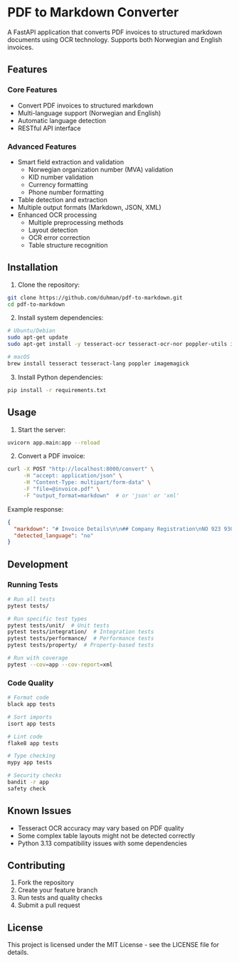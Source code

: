 # PDF to Markdown Converter

A FastAPI application that converts PDF invoices to structured markdown documents using OCR technology. Supports both Norwegian and English invoices.

## Features

### Core Features

- Convert PDF invoices to structured markdown
- Multi-language support (Norwegian and English)
- Automatic language detection
- RESTful API interface

### Advanced Features

- Smart field extraction and validation
  - Norwegian organization number (MVA) validation
  - KID number validation
  - Currency formatting
  - Phone number formatting
- Table detection and extraction
- Multiple output formats (Markdown, JSON, XML)
- Enhanced OCR processing
  - Multiple preprocessing methods
  - Layout detection
  - OCR error correction
  - Table structure recognition

## Installation

1. Clone the repository:

```bash
git clone https://github.com/duhman/pdf-to-markdown.git
cd pdf-to-markdown
```

2. Install system dependencies:

```bash
# Ubuntu/Debian
sudo apt-get update
sudo apt-get install -y tesseract-ocr tesseract-ocr-nor poppler-utils imagemagick

# macOS
brew install tesseract tesseract-lang poppler imagemagick
```

3. Install Python dependencies:

```bash
pip install -r requirements.txt
```

## Usage

1. Start the server:

```bash
uvicorn app.main:app --reload
```

2. Convert a PDF invoice:

```bash
curl -X POST "http://localhost:8000/convert" \
     -H "accept: application/json" \
     -H "Content-Type: multipart/form-data" \
     -F "file=@invoice.pdf" \
     -F "output_format=markdown"  # or 'json' or 'xml'
```

Example response:

```json
{
  "markdown": "# Invoice Details\n\n## Company Registration\nNO 923 930 892 MVA\n\n## Invoice Number\n1122\n\n## Date\n2024-11-19\n\n## Due Date\n2024-12-19\n\n## Contact Person\nTim Robin Frick\n\n## Total Amount\n5 000,00 kr\n\n## Tax\n1 250,00 kr\n\n## Payment Information\nBank Account: 1506.61.77553\nReference: 0112219\n\n## Line Items\n| Description | Amount | Tax | Total |\n|-------------|--------|-----|--------|\n| Timer | 5 000,00 | 1 250,00 | 6 250,00 |",
  "detected_language": "no"
}
```

## Development

### Running Tests

```bash
# Run all tests
pytest tests/

# Run specific test types
pytest tests/unit/  # Unit tests
pytest tests/integration/  # Integration tests
pytest tests/performance/  # Performance tests
pytest tests/property/  # Property-based tests

# Run with coverage
pytest --cov=app --cov-report=xml
```

### Code Quality

```bash
# Format code
black app tests

# Sort imports
isort app tests

# Lint code
flake8 app tests

# Type checking
mypy app tests

# Security checks
bandit -r app
safety check
```

## Known Issues

- Tesseract OCR accuracy may vary based on PDF quality
- Some complex table layouts might not be detected correctly
- Python 3.13 compatibility issues with some dependencies

## Contributing

1. Fork the repository
2. Create your feature branch
3. Run tests and quality checks
4. Submit a pull request

## License

This project is licensed under the MIT License - see the LICENSE file for details.
